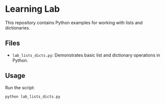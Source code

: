 # Learning Lab

This repository contains Python examples for working with lists and dictionaries.

## Files

- `lab_lists_dicts.py`: Demonstrates basic list and dictionary operations in Python.

## Usage

Run the script:
```bash
python lab_lists_dicts.py
```
